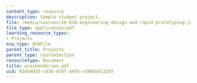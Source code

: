 ```yaml
---
content_type: resource
description: Sample student project.
file: /media/courses/16-810-engineering-design-and-rapid-prototyping-january-iap-2007/02eb9d33c63b47dfa9f4e3809a5132df_projbanderson.pdf
file_type: application/pdf
learning_resource_types:
- Projects
ocw_type: OCWFile
parent_title: Projects
parent_type: CourseSection
resourcetype: Document
title: projbanderson.pdf
uid: 02eb9d33-c63b-47df-a9f4-e3809a5132df
---
```

